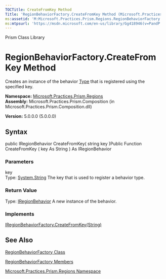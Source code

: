 ```yaml
---
TOCTitle: CreateFromKey Method
Title: 'RegionBehaviorFactory.CreateFromKey Method (Microsoft.Practices.Prism.Regions)'
ms:assetid: 'M:Microsoft.Practices.Prism.Regions.RegionBehaviorFactory.CreateFromKey(System.String)'
ms:mtpsurl: 'https://msdn.microsoft.com/en-us/library/Gg418946(v=PandP.50)'
---
```


Prism Class Library

RegionBehaviorFactory.CreateFromKey Method
==============================================

Creates an instance of the behavior [Type](http://msdn2.microsoft.com/en-us/library/42892f65) that is registered using the specified key.

**Namespace:** [Microsoft.Practices.Prism.Regions](https://msdn.microsoft.com/n:microsoft.practices.prism.regions)
**Assembly:** Microsoft.Practices.Prism.Composition (in Microsoft.Practices.Prism.Composition.dll)

**Version:** 5.0.0.0 (5.0.0.0)

## Syntax


<span id="syntaxToggle"></span>public IRegionBehavior CreateFromKey( string key )Public Function CreateFromKey ( key As String ) As IRegionBehavior

### Parameters

key  
Type: [System.String](http://msdn2.microsoft.com/en-us/library/s1wwdcbf)
The key that is used to register a behavior type.

### Return Value

Type: [IRegionBehavior](https://msdn.microsoft.com/t:microsoft.practices.prism.regions.iregionbehavior)
A new instance of the behavior.
### Implements

[IRegionBehaviorFactory.CreateFromKey(String)](https://msdn.microsoft.com/m:microsoft.practices.prism.regions.iregionbehaviorfactory.createfromkey(system.string))

See Also
--------


[RegionBehaviorFactory Class](https://msdn.microsoft.com/t:microsoft.practices.prism.regions.regionbehaviorfactory)

[RegionBehaviorFactory Members](https://msdn.microsoft.com/allmembers.t:microsoft.practices.prism.regions.regionbehaviorfactory)

[Microsoft.Practices.Prism.Regions Namespace](https://msdn.microsoft.com/n:microsoft.practices.prism.regions)
